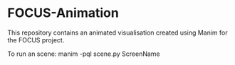 # FOCUS-Animation
This repository contains an animated visualisation created using Manim for the FOCUS project.

To run an scene:
manim -pql scene.py ScreenName 

